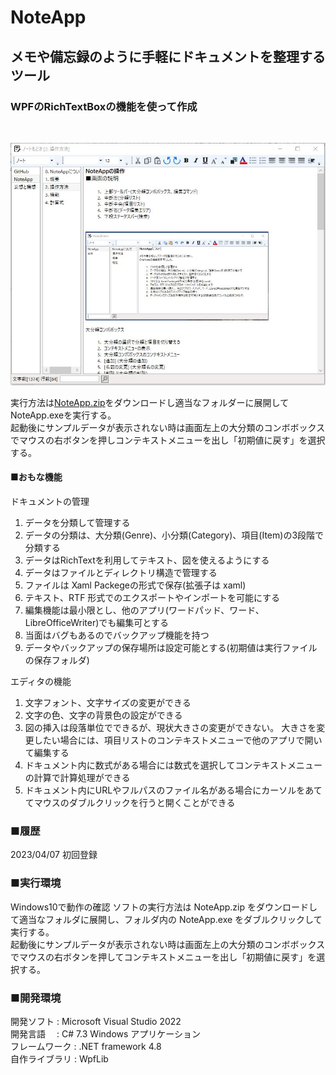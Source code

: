 # NoteApp
## メモや備忘録のように手軽にドキュメントを整理するツール
### WPFのRichTextBoxの機能を使って作成

<br>

![MainWindow画像](Image/NoteApp_MainWindow.png)


実行方法は[NoteApp.zip](NoteApp.zip)をダウンロードし適当なフォルダーに展開してNoteApp.exeを実行する。  
起動後にサンプルデータが表示されない時は画面左上の大分類のコンボボックスでマウスの右ボタンを押しコンテキストメニューを出し「初期値に戻す」を選択する。
  
#### ■おもな機能

ドキュメントの管理
1.	データを分類して管理する
2.	データの分類は、大分類(Genre)、小分類(Category)、項目(Item)の3段階で分類する
3.	データはRichTextを利用してテキスト、図を使えるようにする
4.	データはファイルとディレクトリ構造で管理する
5.	ファイルは Xaml Packegeの形式で保存(拡張子は xaml)
6.	テキスト、RTF 形式でのエクスポートやインポートを可能にする
7.	編集機能は最小限とし、他のアプリ(ワードパッド、ワード、LibreOfficeWriter)でも編集可とする
8.	当面はバグもあるのでバックアップ機能を持つ
9.	データやバックアップの保存場所は設定可能とする(初期値は実行ファイルの保存フォルダ)


エディタの機能
1.	文字フォント、文字サイズの変更ができる
2.	文字の色、文字の背景色の設定ができる
3.	図の挿入は段落単位でできるが、現状大きさの変更ができない。
大きさを変更したい場合には、項目リストのコンテキストメニューで他のアプリで開いて編集する
4.	ドキュメント内に数式がある場合には数式を選択してコンテキストメニューの計算で計算処理ができる
5.	ドキュメント内にURLやフルパスのファイル名がある場合にカーソルをあててマウスのダブルクリックを行うと開くことができる
  


### ■履歴  
2023/04/07 初回登録  

### ■実行環境
Windows10で動作の確認
ソフトの実行方法は NoteApp.zip をダウンロードして適当なフォルダに展開し、フォルダ内の NoteApp.exe をダブルクリックして実行する。  
起動後にサンプルデータが表示されない時は画面左上の大分類のコンボボックスでマウスの右ボタンを押してコンテキストメニューを出し「初期値に戻す」を選択する。

### ■開発環境  
開発ソフト : Microsoft Visual Studio 2022  
開発言語　 : C# 7.3 Windows アプリケーション  
フレームワーク : .NET framework 4.8  
自作ライブラリ  : WpfLib